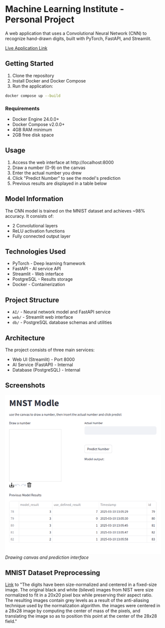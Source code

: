 # Machine Learning Institute - Personal Project

A web application that uses a Convolutional Neural Network (CNN) to recognize hand-drawn digits, built with PyTorch, FastAPI, and Streamlit.

[Live Application Link](http://188.245.172.187/)

## Getting Started

1. Clone the repository
2. Install Docker and Docker Compose
3. Run the application:
```bash
docker compose up --build
```

### Requirements
- Docker Engine 24.0.0+
- Docker Compose v2.0.0+
- 4GB RAM minimum
- 2GB free disk space

## Usage

1. Access the web interface at http://localhost:8000
2. Draw a number (0-9) on the canvas
3. Enter the actual number you drew
4. Click "Predict Number" to see the model's prediction
5. Previous results are displayed in a table below

## Model Information

The CNN model is trained on the MNIST dataset and achieves ~98% accuracy. It consists of:
- 2 Convolutional layers
- ReLU activation functions
- Fully connected output layer

## Technologies Used
- PyTorch - Deep learning framework
- FastAPI - AI service API
- Streamlit - Web interface
- PostgreSQL - Results storage
- Docker - Containerization

## Project Structure
- `AI/` - Neural network model and FastAPI service
- `web/` - Streamlit web interface
- `db/` - PostgreSQL database schemas and utilities

## Architecture

The project consists of three main services:
- Web UI (Streamlit) - Port 8000
- AI Service (FastAPI) - Internal
- Database (PostgreSQL) - Internal

## Screenshots
![Application Interface](modelInterface.png)
*Drawing canvas and prediction interface*

## MNIST Dataset Preprocessing
[Link](https://www.lri.fr/~marc/Master2/MNIST_doc.pdf#:~:text=The%20original%20black%20and%20white,center%20of%20the%2028x28%20field) to "The digits have been size-normalized and centered in a fixed-size image. The original black and white (bilevel) images from NIST were size normalized to fit in a 20x20 pixel box while preserving their aspect ratio. The resulting images contain grey levels as a result of the anti-aliasing technique used by the normalization algorithm. the images were centered in a 28x28 image by computing the center of mass of the pixels, and translating the image so as to position this point at the center of the 28x28 field."